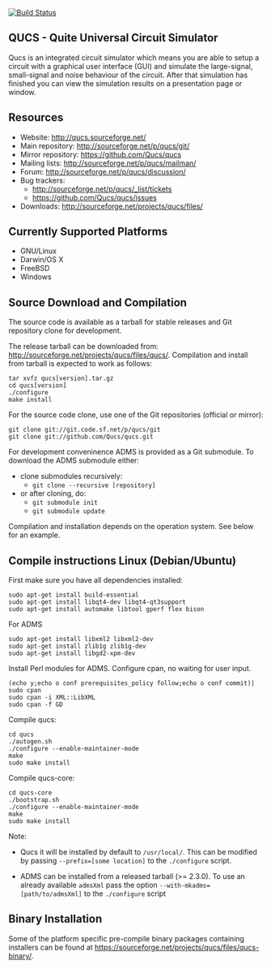 [![Build Status](https://travis-ci.org/Qucs/qucs.svg?branch=master)](https://travis-ci.org/Qucs/qucs)

## QUCS - Quite Universal Circuit Simulator


Qucs is an integrated circuit simulator which means you are able to setup a circuit with a graphical user interface (GUI) and simulate the large-signal, small-signal and noise behaviour of the circuit. After that simulation has finished you can view the simulation results on a presentation page or window.

## Resources
  - Website: <http://qucs.sourceforge.net/>
  - Main repository:   <http://sourceforge.net/p/qucs/git/>
  - Mirror repository: <https://github.com/Qucs/qucs>
  - Mailing lists: <http://sourceforge.net/p/qucs/mailman/>
  - Forum: <http://sourceforge.net/p/qucs/discussion/>
  - Bug trackers:
    - <http://sourceforge.net/p/qucs/_list/tickets>
    - <https://github.com/Qucs/qucs/issues>
  - Downloads: <http://sourceforge.net/projects/qucs/files/>

## Currently Supported Platforms
  - GNU/Linux
  - Darwin/OS X
  - FreeBSD
  - Windows

## Source Download and Compilation

The source code is available as a tarball for stable releases and Git repository clone for development.

The release tarball can be downloaded from: <http://sourceforge.net/projects/qucs/files/qucs/>.
Compilation and install from tarball is expected to work as follows:

    tar xvfz qucs[version].tar.gz
    cd qucs[version]
    ./configure
    make install

For the source code clone, use one of the Git repositories (official or mirror):

    git clone git://git.code.sf.net/p/qucs/git
    git clone git://github.com/Qucs/qucs.git

For development conveninence ADMS is provided as a Git submodule.
To download the ADMS submodule either:

   * clone submodules recursively:
     * `git clone --recursive [repository]`
   * or after cloning, do:
     * `git submodule init`
     * `git submodule update`

Compilation and installation depends on the operation system. See below for an example.

## Compile instructions Linux (Debian/Ubuntu)

First make sure you have all dependencies installed:

    sudo apt-get install build-essential
    sudo apt-get install libqt4-dev libqt4-qt3support
    sudo apt-get install automake libtool gperf flex bison

For ADMS

    sudo apt-get install libxml2 libxml2-dev
    sudo apt-get install zlib1g zlib1g-dev
    sudo apt-get install libgd2-xpm-dev

Install Perl modules for ADMS. Configure cpan, no waiting for user input.

    (echo y;echo o conf prerequisites_policy follow;echo o conf commit)| sudo cpan
    sudo cpan -i XML::LibXML
    sudo cpan -f GD

Compile qucs:

    cd qucs
    ./autogen.sh
    ./configure --enable-maintainer-mode
    make
    sudo make install

Compile qucs-core:

    cd qucs-core
    ./bootstrap.sh
    ./configure --enable-maintainer-mode
    make
    sudo make install

Note:

 * Qucs it will be installed by default to `/usr/local/`. This can be modified by passing `--prefix=[some location]` to the `./configure` script.

 * ADMS can be installed from a released tarball (>= 2.3.0). To use an already available `admsXml` pass the option `--with-mkadms=[path/to/admsXml]` to the `./configure` script


## Binary Installation

Some of the platform specific pre-compile binary packages containing installers can be found at <https://sourceforge.net/projects/qucs/files/qucs-binary/>.

